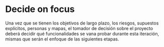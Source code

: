 # Decide on focus

Una vez que se tienen los objetivos de largo plazo, los riesgos, supuestos
explícitos, personas y mapas, el tomador de decisión sobre el proyecto
deberá decidir qué funcionalidades se vana probar durante esta iteración,
mismas que serán el enfoque de las siguientes etapas.
